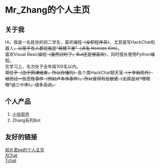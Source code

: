 # Mr_Zhang的个人主页  
## 关于我  
Hi，我是一名姓张的初二学生，喜欢编程~~（全职程序员）~~，尤其是写HackChat机器人~~，以至于有人都说我是“母猪下崽”（点名 Henrize Kim）~~。  
喜欢Visual Basic编程~~（虽然过时了，But还是很喜欢）~~，同时擅长使用Python编程。  
在学习上，名次处于全年级100名以内。  
~~常驻于（由于网课结束，所以你懂的）~~各个类HackChat聊天室~~（十字街除外）~~  
~~经历过一些恶性事件（例如卢本伟事件），所以变得有些敏感（尤其是对“嘿嘿嘿”这三个字），请多见谅。~~  
## 个人产品  
1. [小张软件](https://mrzhang365.github.io/ZhangSoft)  
2. Zhang系列Bot  


## 友好的链接  
[纸片君ee的个人主页](https://paperee.tk/)  
[XChat](https://xq.kzw.ink/)  
[Tchat](https://chat.thz.cool/)  

